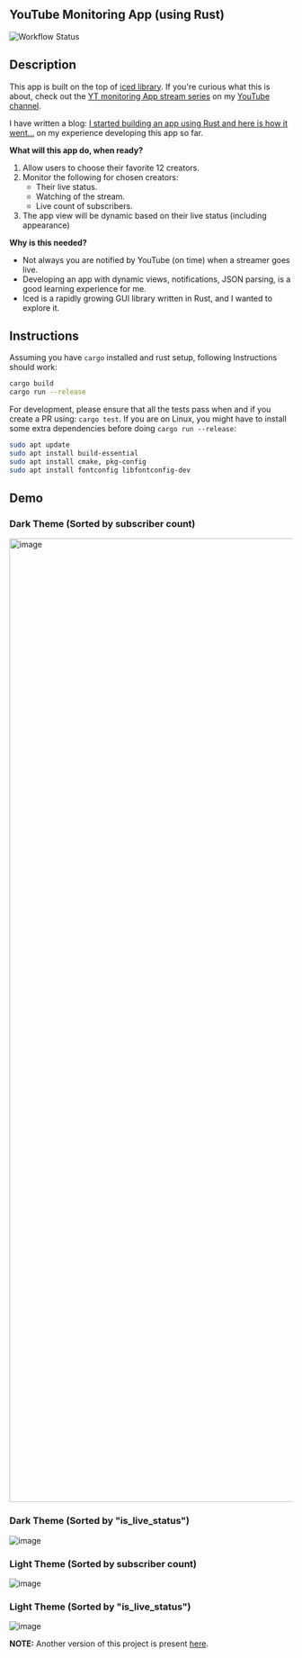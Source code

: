 ## YouTube Monitoring App (using Rust)

![Workflow Status](https://github.com/krshrimali/YouTube-Monitoring-App-Rust-Iced/actions/workflows/build-yt-monitor.yml/badge.svg)

## Description

This app is built on the top of [iced library](https://github.com/iced-rs/iced). If you're curious what this is about, check out the [YT monitoring App stream series](https://www.youtube.com/playlist?list=PLfjzHJeA53gS-RyxHcpNdf85Q4tR_ZJ6_) on my [YouTube channel](https://youtube.com/c/kushashwaraviShrimali).

I have written a blog: [I started building an app using Rust and here is how it went…](https://krshrimali.github.io/posts/2022/12/i-started-building-an-app-using-rust-and-here-is-how-it-went.../) on my experience developing this app so far.

**What will this app do, when ready?**

1. Allow users to choose their favorite 12 creators.
2. Monitor the following for chosen creators:
    * Their live status.
    * Watching of the stream.
    * Live count of subscribers.
3. The app view will be dynamic based on their live status (including appearance)

**Why is this needed?**

* Not always you are notified by YouTube (on time) when a streamer goes live.
* Developing an app with dynamic views, notifications, JSON parsing, is a good learning experience for me.
* Iced is a rapidly growing GUI library written in Rust, and I wanted to explore it.

## Instructions

Assuming you have `cargo` installed and rust setup, following Instructions should work:

```bash
cargo build
cargo run --release
```

For development, please ensure that all the tests pass when and if you create a PR using: `cargo test`. If you are on Linux, you might have to install some extra dependencies before doing `cargo run --release`:

```bash
sudo apt update
sudo apt install build-essential
sudo apt install cmake, pkg-config
sudo apt install fontconfig libfontconfig-dev
```

## Demo

### Dark Theme (Sorted by subscriber count)

<img width="1712" alt="image" src="https://user-images.githubusercontent.com/19997320/208976047-7dfa0dc0-d83f-418a-ac70-4bb74bb5e03b.png">

### Dark Theme (Sorted by "is_live_status")

![image](https://user-images.githubusercontent.com/19997320/208287453-3e1566c0-6531-4fcb-8f46-539ffde969cd.png)

### Light Theme (Sorted by subscriber count)

![image](https://user-images.githubusercontent.com/19997320/208287428-84e21a72-b2dd-48e4-81ab-b3e477ca72ab.png)

### Light Theme (Sorted by "is_live_status")

![image](https://user-images.githubusercontent.com/19997320/208287476-fe1b203b-895e-44fe-a5b2-5235653dc57c.png)

**NOTE:** Another version of this project is present [here](https://github.com/krshrimali/youtuber-monitoring-app).

